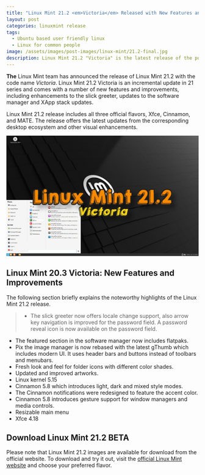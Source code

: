 ```yaml
---
title: "Linux Mint 21.2 <em>Victoria</em> Released with New Features and Improvements"
layout: post
categories: linuxmint release
tags:
  - Ubuntu based user friendly linux
  - Linux for common people
image: /assets/images/post-images/linux-mint/21.2-final.jpg
description: Linux Mint 21.2 "Victoria" is the latest release of the popular Linux distribution. It comes with a number of new features and improvements, including a new dark theme, improved performance, and new software. If you are looking for a stable and user-friendly Linux distribution, then Linux Mint 21.2 "Victoria" is a great option
---
```


**The** Linux Mint team has announced the release of Linux Mint 21.2 with the code name *Victoria*. Linux Mint 21.2 Victoria is an incremental update in 21 series and comes with a number of new features and improvements, including enhancements to the slick greeter, updates to the software manager and XApp stack updates.

Linux Mint 21.2 release includes all three official flavors, Xfce, Cinnamon, and MATE. The release offers the latest updates from the corresponding desktop ecosystem and other visual enhancements.

![Linux Mint 21.2 featured image](/assets/images/post-images/linux-mint/21.2-final.jpg)

## Linux Mint 20.3 Victoria: New Features and Improvements

The following section briefly explains the noteworthy highlights of the Linux Mint 21.2 release.

> - The slick greeter now offers locale change support, also arrow key navigation is improved for the password field. A password reveal icon is now available on the password field.
- The featured section in the software manager now includes flatpaks.
- Pix the image manager is now rebased with the latest gThumb which includes modern UI. It uses header bars and buttons instead of toolbars and menubars.
- Fresh look and feel for folder icons with different color shades.
- Updated and improved artworks.
- Linux kernel 5.15
- Cinnamon 5.8 which introduces light, dark and mixed style modes.
- The Cinnamon notifications were redesigned to feature the accent color.
- Cinnamon 5.8 introduces gesture support for window managers and media controls.
- Resizable main menu
- Xfce 4.18


## Download Linux Mint 21.2 BETA
Please note that Linux Mint 21.2 images are available for download from the official website. To download and try it out, visit the [official Linux Mint website](https://www.linuxmint.com/) and choose your preferred flavor.
